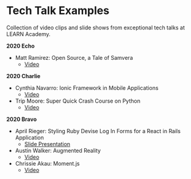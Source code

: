 # Tech Talk Examples
Collection of video clips and slide shows from exceptional tech talks at LEARN Academy.

**2020 Echo**  
- Matt Ramirez: Open Source, a Tale of Samvera
  - [ Video ](https://youtu.be/XKtTCGE5yrA)

**2020 Charlie**  
- Cynthia Navarro: Ionic Framework in Mobile Applications
  - [ Video ](https://youtu.be/6M66abkRRts)
- Trip Moore: Super Quick Crash Course on Python
  - [ Video ](https://youtu.be/qc-ujrJo1Rk)

**2020 Bravo**  
- April Rieger: Styling Ruby Devise Log In Forms for a React in Rails Application
  - [ Slide Presentation ](https://docs.google.com/presentation/d/1PVYdyi2A0v-u4MYZUA8NyYNBM1cIFuuQyZtAWDeszI4/edit?ts=5f0fe640#slide=id.p)
- Austin Walker: Augmented Reality
  - [ Video ](https://youtu.be/ukVvVEXus7w)
- Chrissie Akau: Moment.js
  - [ Video ](https://youtu.be/3Ei9gPNFEIQ)



